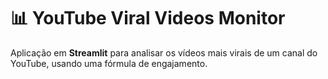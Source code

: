 # 📊 YouTube Viral Videos Monitor

Aplicação em **Streamlit** para analisar os vídeos mais virais de um canal do YouTube, usando uma fórmula de engajamento.
